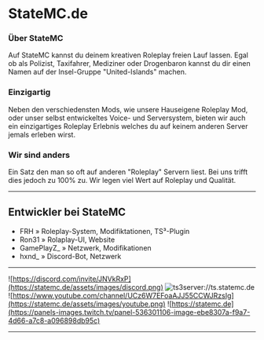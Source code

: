 # StateMC.de

### Über StateMC
Auf StateMC kannst du deinem kreativen Roleplay freien Lauf lassen. Egal ob als Polizist, Taxifahrer, Mediziner oder Drogenbaron kannst du dir einen Namen auf der Insel-Gruppe "United-Islands" machen.

### Einzigartig
Neben den verschiedensten Mods, wie unsere Hauseigene Roleplay Mod, oder unser selbst entwickeltes Voice- und Serversystem, bieten wir auch ein einzigartiges Roleplay Erlebnis welches du auf keinem anderen Server jemals erleben wirst.

### Wir sind anders
Ein Satz den man so oft auf anderen "Roleplay" Servern liest. Bei uns trifft dies jedoch zu 100% zu. Wir legen viel Wert auf Roleplay und Qualität.

---
## Entwickler bei StateMC

- FRH » Roleplay-System, Modifiktationen, TS³-Plugin
- Ron31 » Rolaplay-UI, Website
- GamePlayZ_ » Netzwerk, Modifikationen
- hxnd_ » Discord-Bot, Netzwerk
---


![https://discord.com/invite/JNVkRxP](https://statemc.de/assets/images/discord.png) ![ts3server://ts.statemc.de](https://statemc.de/assets/images/teamspeak.png) ![https://www.youtube.com/channel/UCz6W7EFoaAJJ55CCWJRzsIg](https://statemc.de/assets/images/youtube.png) ![https://statemc.de](https://panels-images.twitch.tv/panel-536301106-image-ebe8307a-f9a7-4d66-a7c8-a096898db95c)

---
